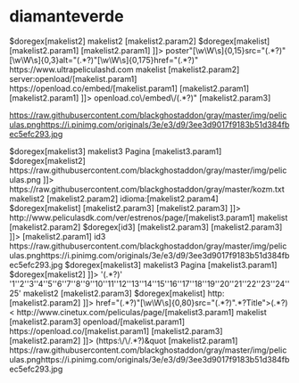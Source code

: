 # diamanteverde

<itEm>
<title>[B] UltraPeliculas HD[/B] Estrenos </title>
<link>$doregex[makelist2]</link>

<regex>
<name>makelist2</name>
<listrepeat><![CDATA[
<title>[makelist2.param2]</title>
<link>$doregex[makelist]</link>
<fanart>[makelist2.param1]</fanart>
<thumbnail>[makelist2.param1]</thumbnail>
]]></listrepeat>
<expres>poster"[\w\W\s]{0,15}src="(.*?)"[\w\W\s]{0,3}alt="(.*?)"[\w\W\s]{0,175}href="(.*?)"</expres>
<page>https://www.ultrapeliculashd.com</page>
</regex>

<regex>
<name>makelist</name>
<listrepeat><![CDATA[
<title>[makelist2.param2]   server:openload/[makelist.param1]</title>
<urlsolve>https://openload.co/embed/[makelist.param1]</urlsolve>
<fanart>[makelist2.param1]</fanart>
<thumbnail>[makelist2.param1]</thumbnail>
]]></listrepeat>
<expres>openload.co\/embed\/(.*?)"</expres>
<page>[makelist2.param3]</page>
</regex>

<thumbnail>https://raw.githubusercontent.com/blackghostaddon/gray/master/img/peliculas.png</thumbnail><fanart>https://i.pinimg.com/originals/3e/e3/d9/3ee3d9017f9183b51d384fbec5efc293.jpg</fanart></item>



	
	
















<itm>
<title>[B]PeliculasDK / Estrenos[/B]       </title>
 <link>$doregex[makelist3]</link>



<regex>
   <name>makelist3</name>
   <listrepeat><![CDATA[
       <title>Pagina [makelist3.param1]</title>

<link>$doregex[makelist2]</link>
<thumbnail>https://raw.githubusercontent.com/blackghostaddon/gray/master/img/peliculas.png</thumbnail>
   ]]></listrepeat>
   <expres><![CDATA[paginado:"(.*?)";]]></expres>
   <page>https://raw.githubusercontent.com/blackghostaddon/gray/master/kozm.txt</page>
   <cookieJar></cookieJar>
</regex>



<regex>
<name>makelist2</name>
<listrepeat><![CDATA[
<title> [makelist2.param2]   idioma:[makelist2.param4] </title>
<link>$doregex[makelist]</link>
<thumbnail>[makelist2.param3]</thumbnail>
<fanart>[makelist2.param3]</fanart>
]]></listrepeat>
<expres><![CDATA[href="(.*?)"[\w\W\s]{0,2}title="(.*?)"[\w\W\s]{0,7}src="(.*?)"[\w\W\s]{0,300}idioma/(.*?)"]]></expres>
<page>http://www.peliculasdk.com/ver/estrenos/page/[makelist3.param1]</page>
 </regex>



<regex>
   <name>makelist</name>
   <listrepeat><![CDATA[
          <title>[makelist2.param2]</title>
          <link>$doregex[id3]</link>
		  <thumbnail>[makelist2.param3]</thumbnail>
		<fanart>[makelist2.param3]</fanart>
   ]]></listrepeat>
   <expres><![CDATA[open\("(.*?)"]]></expres>
   <page>[makelist2.param1]</page>
   <cookieJar></cookieJar>
</regex>



<regex>
<name>id3</name>
<expres><![CDATA[#$pyFunction
def GetLSProData(page_data,Cookie_Jar,m):
    import urlresolver
    url = 'https://openload.co/embed/[makelist.param1]/'
    try:
        u = urlresolver.resolve(url)
    except:
        u = 'http://adryantv.org/error.mp4'
    return u
]]></expres>
<page></page>
</regex>
<thumbnail>https://raw.githubusercontent.com/blackghostaddon/gray/master/img/peliculas.png</thumbnail><fanart>https://i.pinimg.com/originals/3e/e3/d9/3ee3d9017f9183b51d384fbec5efc293.jpg</fanart></item>







































<itm>
<title>[B]CINETUX COM[/B]  Estrenos [Audio Latino]    </title>
<link>$doregex[makelist3]</link>



<regex>
<name>makelist3</name>
<listrepeat><![CDATA[
<title>Pagina [makelist3.param1]</title>
<link>$doregex[makelist2]</link>
]]></listrepeat>
<expres>'(.*?)'</expres>
<page>'1''2''3''4''5''6''7''8''9''10''11''12''13''14''15''16''17''18''19''20''21''22''23''24''25'</page>
</regex>


   <regex>
<name>makelist2</name>
<listrepeat><![CDATA[
<title>[makelist2.param3]</title>
<link>$doregex[makelist]</link>
<thumbnail>http:[makelist2.param2]</thumbnail>
]]></listrepeat>
<expres>href="(.*?)"[\w\W\s]{0,80}src="(.*?)".*?Title">(.*?)<</expres>
<page>http://www.cinetux.com/peliculas/page/[makelist3.param1]</page>
</regex>




<regex>
<name>makelist</name>
<listrepeat><![CDATA[
<title>[makelist2.param3]        openload/[makelist.param1]</title>
<urlsolve>https://openload.co/[makelist.param1]</urlsolve>
<thumbnail>[makelist2.param3]</thumbnail>
<fanart>[makelist2.param2]</fanart>
]]></listrepeat>
<expres>(https:\/\/.*?)&amp;quot</expres>
<page>[makelist2.param1]</page>
</regex>
<thumbnail>https://raw.githubusercontent.com/blackghostaddon/gray/master/img/peliculas.png</thumbnail><fanart>https://i.pinimg.com/originals/3e/e3/d9/3ee3d9017f9183b51d384fbec5efc293.jpg</fanart>
 </item>
